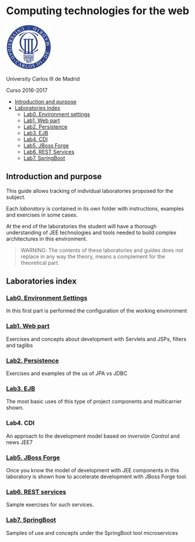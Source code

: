 # Computing technologies for the web 


![](images/logo-uc3m.jpg)

University Carlos III de Madrid

Curso 2016-2017

<!-- MarkdownTOC depth=3 -->

- [Introduction and purpose](#introduction-and-purpose)
- [Laboratories index](#laboratories-index)
    - [Lab0. Environment settings](#lab0-environment-settings)
    - [Lab1. Web part](#lab1-web-part)
    - [Lab2. Persistence](#lab2-persistence)
    - [Lab3. EJB](#lab3-ejb)
    - [Lab4. CDI](#lab4-cdi)
    - [Lab5. JBoss Forge](#lab5-jboss-forge)
    - [Lab6. REST Services](#lab6-rest-services)
    - [Lab7. SpringBoot](#lab7-springboot)

<!-- /MarkdownTOC -->

## Introduction and purpose

This guide allows tracking of individual laboratories proposed for the subject.

Each _laboratory_ is contained in its own folder with instructions, examples and exercises in some cases.

At the end of the laboratories the student will have a thorough understanding of JEE technologies and tools needed to build complex architectures in this environment.

> WARNING: The contents of these laboratories and guides does not replace in any way the theory, means a complement for the theoretical part.

## Laboratories index


### [Lab0. Environment Settings](https://github.com/TIW-2016-17/tiwlabs/tree/master/lab0)

In this first part is performed the configuration of the working environment

### [Lab1. Web part](https://github.com/TIW-2016-17/tiwlabs/tree/master/lab1)

Exercises and concepts about development with Servlets and JSPs, filters and taglibs

### [Lab2. Persistence](https://github.com/TIW-2016-17/tiwlabs/tree/master/lab2)

Exercises and examples of the us of JPA vs
JDBC 
### [Lab3. EJB](https://github.com/TIW-2016-17/tiwlabs/tree/master/lab3)

The most basic uses of this type of project components and multicarrier shown.

### Lab4. CDI

An approach to the development model based on _inversión Control_ and news JEE7

### [Lab5. JBoss Forge](https://github.com/TIW-2016-17/tiwlabs/blob/master/lab5)

Once you know the model of development with JEE components in this laboratory is shown how to accelerate development with JBoss Forge tool.

### [Lab6. REST services](https://github.com/TIW-2016-17/tiwlabs/tree/master/lab6)

Sample exercises for such services.

### [Lab7. SpringBoot](https://github.com/TIW-2016-17/tiwlabs/blob/master/lab7)

Samples of use and concepts under the SpringBoot tool microservices






